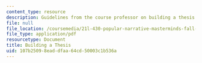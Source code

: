```yaml
---
content_type: resource
description: Guidelines from the course professor on building a thesis.
file: null
file_location: /coursemedia/21l-430-popular-narrative-masterminds-fall-2004/107b25098eaddfaa64cd50003c1b536a_MIT21L_430F04_thesis.pdf
file_type: application/pdf
resourcetype: Document
title: Building a Thesis
uid: 107b2509-8ead-dfaa-64cd-50003c1b536a
---
```

